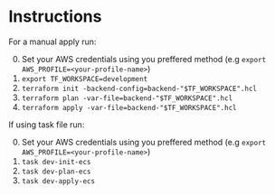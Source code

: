 # Instructions

For a manual apply run:

0. Set your AWS credentials using you preffered method (e.g `export AWS_PROFILE=<your-profile-name>`)
1. `export TF_WORKSPACE=development`
2. `terraform init -backend-config=backend-"$TF_WORKSPACE".hcl`
3. `terraform plan -var-file=backend-"$TF_WORKSPACE".hcl`
4. `terraform apply -var-file=backend-"$TF_WORKSPACE".hcl`

If using task file run:

0. Set your AWS credentials using you preffered method (e.g `export AWS_PROFILE=<your-profile-name>`)
1. `task dev-init-ecs`
2. `task dev-plan-ecs`
3. `task dev-apply-ecs`
